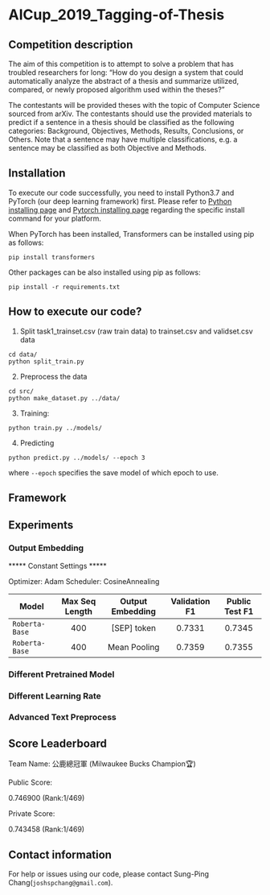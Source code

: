 # AICup_2019_Tagging-of-Thesis

## Competition description

The aim of this competition is to attempt to solve a problem that has troubled researchers for long: “How do you design a system that could automatically analyze the abstract of a thesis and summarize utilized, compared, or newly proposed algorithm used within the theses?”

The contestants will be provided theses with the topic of Computer Science sourced from arXiv. The contestants should use the provided materials to predict if a sentence in a thesis should be classified as the following categories: Background, Objectives, Methods, Results, Conclusions, or Others. Note that a sentence may have multiple classifications, e.g. a sentence may be classified as both Objective and Methods.

## Installation

To execute our code successfully, you need to install Python3.7 and PyTorch (our deep learning framework) first. Please refer to [Python installing page](https://www.python.org/downloads/) and [Pytorch installing page](https://pytorch.org/get-started/locally/#start-locally) regarding the specific install command for your platform.

When PyTorch has been installed, Transformers can be installed using pip as follows:
```
pip install transformers
```

Other packages can be also installed using pip as follows:
```
pip install -r requirements.txt
```

## How to execute our code?

1. Split task1_trainset.csv (raw train data) to trainset.csv and validset.csv data
```
cd data/
python split_train.py
```

2. Preprocess the data
```
cd src/
python make_dataset.py ../data/
```

3. Training:
```
python train.py ../models/
```

4. Predicting
```
python predict.py ../models/ --epoch 3
```
where `--epoch` specifies the save model of which epoch to use.

## Framework


## Experiments


### Output Embedding

***** Constant Settings *****

Optimizer: Adam
Scheduler: CosineAnnealing


Model |  Max Seq Length | Output Embedding  |  Validation F1 | Public Test F1 |
----- |:--------------: |:----------: | :-------------:| :-------------:|
`Roberta-Base`|   400  |[SEP] token |  0.7331 | 0.7345   | 
`Roberta-Base`|   400  | Mean Pooling |  0.7359 | 0.7355   | 

### Different Pretrained Model

### Different Learning Rate

### Advanced Text Preprocess


## Score Leaderboard
Team Name: 公鹿總冠軍 (Milwaukee Bucks Champion:trophy:)

Public Score:

0.746900 (Rank:1/469)

Private Score:

0.743458 (Rank:1/469)

## Contact information

For help or issues using our code, please contact Sung-Ping Chang(`joshspchang@gmail.com`).
